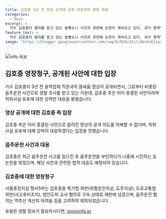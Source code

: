 ```yaml
---
title: 김호중 3년 전 욕설 공개에 강경 대응하며 명예 회복
categories:
  - News
excerpt: >
  가수 김호중이 혐의를 받고 있는 술뺑소니 사건과 관련해 논란이 계속되고 있다. 과거 용역업체 직원과의 몸싸움 영상이 공개되면서 허위사실 유포에 대해 법적 대응을 예고했고, 최근 음주운전 사고로도 논란이 불거졌다. 블랙박스 메모리 카드 제거와 음주 운전 사실을 인정한 뒤, 형사 소환을 받았다. 사건의 경위와 법정에서의 대응이 이목을 끌고 있다.
feature_text: >
  가수 김호중이 혐의를 받고 있는 술뺑소니 사건과 관련해 논란이 계속되고 있다. 과거 용역업체 직원과의 몸싸움 영상이 공개되면서 허위사실 유포에 대해 법적 대응을 예고했고, 최근 음주운전 사고로도 논란이 불거졌다. 블랙박스 메모리 카드 제거와 음주 운전 사실을 인정한 뒤, 형사 소환을 받았다. 사건의 경위와 법정에서의 대응이 이목을 끌고 있다.
image: 'https://blogger.googleusercontent.com/img/b/R29vZ2xl/AVvXsEixyZcFfHzMRdzZMjFBmAUKJYCLCGyLL1o632UiGVXcaFdKo_bkvkuCioo0uUKlGfBVcT3P84aROyZIXSBEx3Aw5nCQ3pTgDom1WDC4m8eifvWiAmWEEVb4x6G_l8C0QH225ldMjyaFvpxGEBGNO37VmDTDMHGhJPq73UglMfDca1-0aw/s1600/blogspot.png'
---
```


<p><img src="https://blogger.googleusercontent.com/img/b/R29vZ2xl/AVvXsEixyZcFfHzMRdzZMjFBmAUKJYCLCGyLL1o632UiGVXcaFdKo_bkvkuCioo0uUKlGfBVcT3P84aROyZIXSBEx3Aw5nCQ3pTgDom1WDC4m8eifvWiAmWEEVb4x6G_l8C0QH225ldMjyaFvpxGEBGNO37VmDTDMHGhJPq73UglMfDca1-0aw/s1600/blogspot.png" alt="info 속보" /></p>

<h2 data-ke-size="size26">김호중 영장청구, 공개된 사안에 대한 입장</h2>

<p data-ke-size="size16">가수 김호중이 3년 전 용역업체 직원과의 몸싸움 영상이 공개되면서, 그로부터 비롯된 음주운전 사건으로 경찰 조사를 받고 있는 가운데, 김호중 측은 이미 종결된 사안이라며 허위사실 유포에 대한 강력한 대응을 밝혔습니다.</p>

<h3>영상 공개에 대한 김호중 측 입장</h3>

<p data-ke-size="size16">김호중 측은 이미 종결된 사안으로 알려진 영상의 공개 의도를 이해할 수 없다며, 허위 사실 유포에 대해 강력히 대응하겠다는 입장을 전했습니다.</p>

<h3>음주운전 사건과 대응</h3>

<p data-ke-size="size16">김호중은 최근 음주운전 사고를 일으킨 후 음주운전을 부인하다가 나중에 시인하는 등 논란을 빚었으며, 해당 사안과 관련된 법적 대응도 예정되어 있습니다.</p>

<h3>김호중에 대한 영장청구</h3>

<p data-ke-size="size16">서울중앙지검 형사5부는 김호중을 특가법 위반(위험운전치상, 도주치상), 도로교통법 위반(사고후미조치), 범인도피 교사 혐의로 구속 상태로 재판에 넘겼으며, 음주운전 혐의는 역추산 계산의 어려움 등을 고려하여 제외되었습니다.</p>
유용한 생활 정보가 필요하시다면, <a href="https://onioninfo.kr" rel="dofollow">onioninfo.kr</a>


